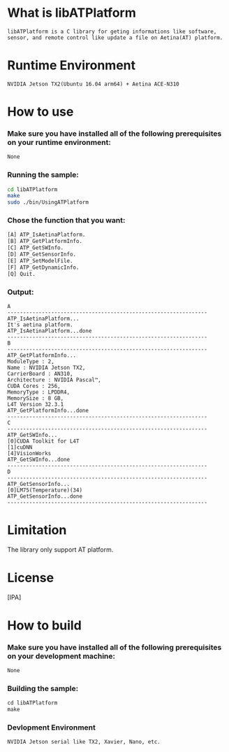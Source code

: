 # What is libATPlatform

```
libATPlatform is a C library for geting informations like software, sensor, and remote control like update a file on Aetina(AT) platform.
```

# Runtime Environment

```
NVIDIA Jetson TX2(Ubuntu 16.04 arm64) + Aetina ACE-N310
```

# How to use

### Make sure you have installed all of the following prerequisites on your runtime environment:

```bash
None
```

### Running the sample:

```bash
cd libATPlatform
make
sudo ./bin/UsingATPlatform
```

### Chose the function that you want:

```bash
[A] ATP_IsAetinaPlatform.
[B] ATP_GetPlatformInfo.
[C] ATP_GetSWInfo.
[D] ATP_GetSensorInfo.
[E] ATP_SetModelFile.
[F] ATP_GetDynamicInfo.
[Q] Quit.
```

### Output:
```
A
----------------------------------------------------------------
ATP_IsAetinaPlatform...
It's aetina platform.
ATP_IsAetinaPlatform...done
----------------------------------------------------------------
B
----------------------------------------------------------------
ATP_GetPlatformInfo...
ModuleType : 2, 
Name : NVIDIA Jetson TX2, 
CarrierBoard : AN310, 
Architecture : NVIDIA Pascal™, 
CUDA Cores : 256, 
MemoryType : LPDDR4, 
MemorySize : 8 GB, 
L4T Version 32.3.1
ATP_GetPlatformInfo...done
----------------------------------------------------------------
C
----------------------------------------------------------------
ATP_GetSWInfo...
[0]CUDA Toolkit for L4T
[1]cuDNN
[4]VisionWorks
ATP_GetSWInfo...done
----------------------------------------------------------------
D
----------------------------------------------------------------
ATP_GetSensorInfo...
[0]LM75(Temperature)(34)
ATP_GetSensorInfo...done
----------------------------------------------------------------
```

# Limitation
The library only support AT platform.

# License
[IPA]

# How to build

### Make sure you have installed all of the following prerequisites on your development machine:

```bash
None
```

### Building the sample:
```C
cd libATPlatform
make
```

### Devlopment Environment
```
NVIDIA Jetson serial like TX2, Xavier, Nano, etc.
```